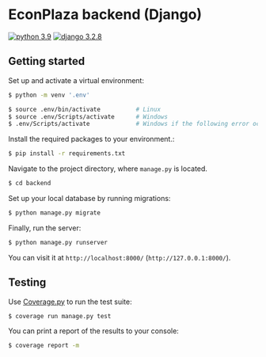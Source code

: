 # EconPlaza backend (Django)

[![python 3.9](https://img.shields.io/badge/python-3.9-blue.svg)](https://www.python.org/downloads/release/python-392/) 
[![django 3.2.8](https://img.shields.io/badge/django-3.2-blue.svg)](https://pypi.org/project/Django/3.2.8/)

## Getting started

Set up and activate a virtual environment:

```bash
$ python -m venv '.env'

$ source .env/bin/activate          # Linux
$ source .env/Scripts/activate      # Windows
$ .env/Scripts/activate             # Windows if the following error occurs: The term 'source' is not recognized.
```

Install the required packages to your environment.:

```bash
$ pip install -r requirements.txt
```

Navigate to the project directory, where `manage.py` is located.

```bash
$ cd backend
```

Set up your local database by running migrations:

```bash
$ python manage.py migrate
```

Finally, run the server:

```bash
$ python manage.py runserver
```

You can visit it at `http://localhost:8000/` (`http://127.0.0.1:8000/`).

## Testing

Use [Coverage.py](https://coverage.readthedocs.io/en/6.0.2/) to run the test suite:

```bash
$ coverage run manage.py test
```

You can print a report of the results to your console:

```bash
$ coverage report -m
```


